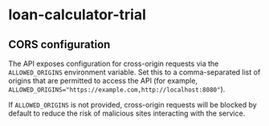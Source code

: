 # loan-calculator-trial

## CORS configuration

The API exposes configuration for cross-origin requests via the
`ALLOWED_ORIGINS` environment variable. Set this to a comma-separated list of
origins that are permitted to access the API (for example,
`ALLOWED_ORIGINS="https://example.com,http://localhost:8080"`).

If `ALLOWED_ORIGINS` is not provided, cross-origin requests will be blocked by
default to reduce the risk of malicious sites interacting with the service.

